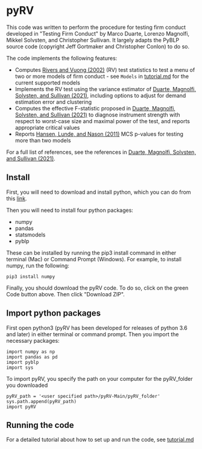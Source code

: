# pyRV

This code was written to perform the procedure for testing firm conduct developed in "Testing Firm Conduct" by Marco Duarte, Lorenzo Magnolfi, Mikkel Solvsten, and Christopher Sullivan.  It largely adapts the PyBLP source code (copyright Jeff Gortmaker and Christopher Conlon) to do so.

The code implements the following features:
* Computes [Rivers and Vuong (2002)](#rv) (RV) test statistics to test a menu of two or more models of firm conduct - see `Models` in [tutorial.md](https://github.com/chrissullivanecon/pyRV/blob/main/TUTORIAL.md) for the current supported models
* Implements the RV test using the variance estimator of [Duarte, Magnolfi, Solvsten, and Sullivan (2021)](#dmss), including options to adjust for demand estimation error and clustering
* Computes the effective F-statistic proposed in [Duarte, Magnolfi, Solvsten, and Sullivan (2021)](#dmss) to diagnose instrument strength with respect to worst-case size and maximal power of the test, and reports appropriate critical values 
* Reports [Hansen, Lunde, and Nason (2011)](#hln) MCS p-values for testing more than two models

For a full list of references, see the references in [Duarte, Magnolfi, Solvsten, and Sullivan (2021)](#dmss).

## Install
First, you will need to download and install python, which you can do from this [link](https://www.python.org/).

Then you will need to install four python packages: 
* numpy
* pandas
* statsmodels
* pyblp

These can be installed by running the pip3 install command in either terminal (Mac) or Command Prompt (Windows).  For example, to install numpy, run the following:

````
pip3 install numpy
````

Finally, you should download the pyRV code.  To do so, click on the green Code button above.  Then click "Download ZIP".      


## Import python packages
First open python3 (pyRV has been developed for releases of python 3.6 and later) in either terminal or command prompt.  Then you import the necessary packages:

````
import numpy as np
import pandas as pd
import pyblp
import sys
````



To import pyRV, you specify the path on your computer for the pyRV_folder you downloaded

````
pyRV_path = '<user specified path>/pyRV-Main/pyRV_folder'
sys.path.append(pyRV_path)
import pyRV
````
## Running the code

For a detailed tutorial about how to set up and run the code, see [tutorial.md](https://github.com/chrissullivanecon/pyRV/blob/main/TUTORIAL.md)
